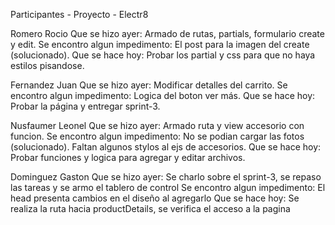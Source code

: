 Participantes - Proyecto - Electr8

Romero Rocio
Que se hizo ayer: Armado de rutas, partials, formulario create y edit.
Se encontro algun impedimento: El post para la imagen del create (solucionado).
Que se hace hoy: Probar los partial y css para que no haya estilos pisandose.

Fernandez Juan
Que se hizo ayer: Modificar detalles del carrito.
Se encontro algun impedimento: Logica del boton ver más.
Que se hace hoy: Probar la página y entregar sprint-3.

Nusfaumer Leonel
Que se hizo ayer: Armado ruta y view accesorio con funcion.
Se encontro algun impedimento: No se podian cargar las fotos (solucionado). Faltan algunos stylos al ejs de accesorios.
Que se hace hoy: Probar funciones y logica para agregar y editar archivos.

Dominguez Gaston
Que se hizo ayer: Se charlo sobre el sprint-3, se repaso las tareas y se armo el tablero de control
Se encontro algun impedimento: El head presenta cambios en el diseño al agregarlo
Que se hace hoy: Se realiza la ruta hacia productDetails, se verifica el acceso a la pagina